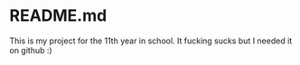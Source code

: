 # README.md
This is my project for the 11th year in school. It fucking sucks but I needed it on github :) 
